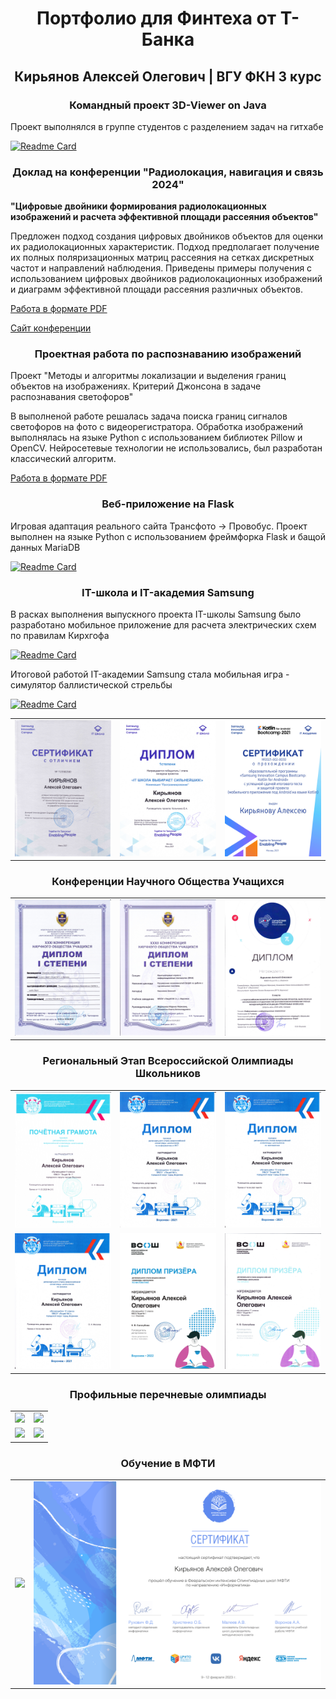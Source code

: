 <h1 align="center">Портфолио для Финтеха от Т-Банка</h1>
<h2 align="center">Кирьянов Алексей Олегович | ВГУ ФКН 3 курс</h2>
<h3 align="center">Командный проект 3D-Viewer on Java</h3>

Проект выполнялся в группе студентов с разделением задач на гитхабе

[![Readme Card](https://github-readme-stats.vercel.app/api/pin/?username=AlekseyKiryanov&repo=3DViever)](https://github.com/AlekseyKiryanov/3DViever)

<h3 align="center">Доклад на конференции "Радиолокация, навигация и связь 2024"</h3>

**"Цифровые двойники формирования радиолокационных изображений и расчета эффективной площади рассеяния объектов"**

Предложен подход создания цифровых двойников объектов для оценки их радиолокационных характеристик. Подход предполагает получение их полных поляризационных матриц рассеяния на сетках дискретных частот и направлений наблюдения. Приведены примеры получения с использованием цифровых двойников радиолокационных изображений и диаграмм эффективной площади рассеяния различных объектов.

[Работа в формате PDF](https://alekseykiryanov.github.io/Report.pdf)

[Сайт конференции](https://rlnc.ru/ru)

<h3 align="center">Проектная работа по распознаванию изображений</h3>

Проект "Методы и алгоритмы локализации и выделения границ объектов на изображениях. Критерий Джонсона в задаче распознавания светофоров"

В выполненой работе решалась задача поиска границ сигналов светофоров на фото с видеорегистратора. Обработка изображений выполнялась на языке Python с использованием библиотек Pillow и OpenCV. Нейросетевые технологии не использовались, был разработан классический алгоритм.

[Работа в формате PDF](https://alekseykiryanov.github.io/Project.pdf)

<h3 align="center">Веб-приложение на Flask</h3>

Игровая адаптация реального сайта Трансфото -> Провобус. Проект выполнен на языке Python с использованием фреймфорка Flask и бащой данных MariaDB

[![Readme Card](https://github-readme-stats.vercel.app/api/pin/?username=AlekseyKiryanov&repo=ProvobusFlask)](https://github.com/AlekseyKiryanov/ProvobusFlask)


<h3 align="center">IT-школа и IT-академия Samsung</h3>

В расках выполнения выпускного проекта IT-школы Samsung было разработано мобильное приложение для расчета электрических схем по правилам Кирхгофа

[![Readme Card](https://github-readme-stats.vercel.app/api/pin/?username=AlekseyKiryanov&repo=Solution_of_resistance_electrical_circuits_by_Kirchoffs_circuit_laws)](https://github.com/AlekseyKiryanov/Solution_of_resistance_electrical_circuits_by_Kirchoffs_circuit_laws)

Итоговой работой IT-академии Samsung стала мобильная игра - симулятор баллистической стрельбы

[![Readme Card](https://github-readme-stats.vercel.app/api/pin/?username=AlekseyKiryanov&repo=Scientific_shoting)](https://github.com/AlekseyKiryanov/Scientific_shoting)

<table><tr>
  <td><a href='https://github.com/AlekseyKiryanov/TBankPortfolio/blob/main/works/Samsung_1.jpg'><img max-width='30%' src='https://github.com/AlekseyKiryanov/TBankPortfolio/blob/main/works/Samsung_1.jpg'></a></td>
  <td><a href='https://github.com/AlekseyKiryanov/TBankPortfolio/blob/main/works/Samsung_2.jpg'><img max-width='30%' src='https://github.com/AlekseyKiryanov/TBankPortfolio/blob/main/works/Samsung_2.jpg'></a></td>
  <td><a href='https://github.com/AlekseyKiryanov/TBankPortfolio/blob/main/works/Kotlin.jpg'><img max-width='30%' src='https://github.com/AlekseyKiryanov/TBankPortfolio/blob/main/works/Kotlin.jpg'></a></td>
</tr></table>

<h3 align="center">Конференции Научного Общества Учащихся</h3>
<table><tr>
  <td><a width='30%' href='https://github.com/AlekseyKiryanov/TBankPortfolio/blob/main/works/NOU5.jpg'><img src='https://github.com/AlekseyKiryanov/TBankPortfolio/blob/main/works/NOU5.jpg'></a></td>
  <td><a width='30%' href='https://github.com/AlekseyKiryanov/TBankPortfolio/blob/main/works/NOU6.jpg'><img src='https://github.com/AlekseyKiryanov/TBankPortfolio/blob/main/works/NOU6.jpg'></a></td>
  <td><a width='30%' href='https://github.com/AlekseyKiryanov/TBankPortfolio/blob/main/works/NOU7.jpg'><img src='https://github.com/AlekseyKiryanov/TBankPortfolio/blob/main/works/NOU7.jpg'></a></td>
</tr></table>
<h3 align="center">Региональный Этап Всероссийской Олимпиады Школьников</h3>
<table>
  <tr>
  <td><a width='30%' href='https://github.com/AlekseyKiryanov/TBankPortfolio/blob/main/works/VSOSH_9_Phys.jpg'><img src='https://github.com/AlekseyKiryanov/TBankPortfolio/blob/main/works/VSOSH_9_Phys.jpg'></a></td>
  <td><a width='30%' href='https://github.com/AlekseyKiryanov/TBankPortfolio/blob/main/works/VSOSH_10_IT.jpg'><img src='https://github.com/AlekseyKiryanov/TBankPortfolio/blob/main/works/VSOSH_10_IT.jpg'></a></td>
  <td><a width='30%' href='https://github.com/AlekseyKiryanov/TBankPortfolio/blob/main/works/VSOSH_10_Math.jpg'><img src='https://github.com/AlekseyKiryanov/TBankPortfolio/blob/main/works/VSOSH_10_Math.jpg'></a></td>
  </tr>
  <tr>
  <td><a width='30%' href='https://github.com/AlekseyKiryanov/TBankPortfolio/blob/main/works/VSOSH_10_Phys.jpg'><img src='https://github.com/AlekseyKiryanov/TBankPortfolio/blob/main/works/VSOSH_10_Phys.jpg'></a></td>
  <td><a width='30%' href='https://github.com/AlekseyKiryanov/TBankPortfolio/blob/main/works/VSOSH_11_Math.jpg'><img src='https://github.com/AlekseyKiryanov/TBankPortfolio/blob/main/works/VSOSH_11_Math.jpg'></a></td>
  <td><a width='30%' href='https://github.com/AlekseyKiryanov/TBankPortfolio/blob/main/works/VSOSH_11_Phys.jpg'><img src='https://github.com/AlekseyKiryanov/TBankPortfolio/blob/main/works/VSOSH_11_Phys.jpg'></a></td>
  </tr>
</table>
<h3 align="center">Профильные перечневые олимпиады</h3>
<table>
  <tr>
  <td><a width='30%' href='https://github.com/AlekseyKiryanov/TBankPortfolio/blob/main/works/Physteh_10.jpg'><img src='https://github.com/AlekseyKiryanov/TBankPortfolio/blob/main/works/Physteh_10.jpg'></a></td>
  <td><a width='30%' href='https://github.com/AlekseyKiryanov/TBankPortfolio/blob/main/works/Physteh_11.jpg'><img src='https://github.com/AlekseyKiryanov/TBankPortfolio/blob/main/works/Physteh_11.jpg'></a></td>
  </tr>
  <tr>
  <td><a width='30%' href='https://github.com/AlekseyKiryanov/TBankPortfolio/blob/main/works/Rosatom_10.jpg'><img src='https://github.com/AlekseyKiryanov/TBankPortfolio/blob/main/works/Rosatom_10.jpg'></a></td>
  <td><a width='30%' href='https://github.com/AlekseyKiryanov/TBankPortfolio/blob/main/works/Rosatom_11.jpg'><img src='https://github.com/AlekseyKiryanov/TBankPortfolio/blob/main/works/Rosatom_11.jpg'></a></td>
  </tr>
</table>
<h3 align="center">Обучение в МФТИ</h3>
<table>
  <tr>
  <td><a width='30%' href='https://github.com/AlekseyKiryanov/TBankPortfolio/blob/main/works/MIPT_ZPHTSH.jpg'><img src='https://github.com/AlekseyKiryanov/TBankPortfolio/blob/main/works/MIPT_ZPHTSH.jpg'></a></td>
  <td><a width='30%' href='https://github.com/AlekseyKiryanov/TBankPortfolio/blob/main/works/MIPT_IT.jpg'><img src='https://github.com/AlekseyKiryanov/TBankPortfolio/blob/main/works/MIPT_IT.jpg'></a></td>
  </tr>
</table>


